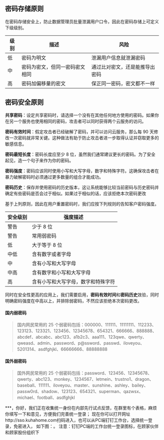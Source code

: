 ## 密码存储原则

在密码存储安全上，防止数据管理员批量泄漏用户口令，因此在密码存储上可定义下级级别。

| 级别 | 描述                           | 风险                           |
| ---- | ------------------------------ | ------------------------------ |
| 低   | 密码为明文                     | 泄漏用户信息就泄漏密码         |
| 中   | 密码为密文，但同一密码密文相同 | 通过比对密文，还是能推导出密码 |
| 高   | 密码加偏移量的密文             | 保正同一密码，密文都不一样     |

## 密码安全原则

**共享密码**：设定共享密码时，请选择一个没有在其他任何地方使用的密码。如果你在另一个服务也使用相同的密码，攻击者可以同时获得两个云服务的访问。

**密码有效时间**：假定攻击者已经破解了密码，并可以访问云服务，那么每 90 天修改一次密码就非常关键。这种做法有助于防止攻击者进一步取得认证并窃取更多的敏感信息。

**密码最短长度**：密码长度应至少 8 位，虽然我们通常建议更长的密码。为了安全起见，造一个句子来作为你的密码。

**密码强度**：密码应该同时使用小写和大写字母，数字和特殊字符。这确保攻击者在暴力破解密码时必须通过更多数量的组合才能成功。

**密码历史**：保存并使用密码的历史版本，这让系统能够比较当前密码与历史密码并确定有些密码是否会过于相似。如果过于相似的话，应该拒绝本次密码更改

基于上列原则，因此在用户重置密码时，我们应按下列规则的告知客户密码强度。

| 安全级别 | 强度描述                           |
| -------- | ---------------------------------- |
| 警告     | 少于 8 位                          |
| 警告     | 常用弱密码                         |
| 低       | 大于等于 8 位                      |
| 中低     | 含有数字或者字母                   |
| 中       | 含有小写和大写字母                 |
| 中高     | 含有数字和小写和大写字母           |
| 高       | 含有小写和大写字母，数字和特殊字符 |

同时在安全性更高的应用上，我们需要启用，**密码有效时间**和**密码历史**效验，同时明确密码强度在中高以上，并排除弱密码，不然应该拒绝本次密码更改。

#### 国内弱密码

> 国内网民常用的 25 个弱密码包括：000000、111111、11111111、112233、123123、123321、123456、12345678、654321、666666、888888、abcdef、abcabc、abc123、a1b2c3、aaa111、123qwe、qwerty、qweasd、admin、password、p@ssword、passwd、iloveyou、5201314、asdfghjkl、66666666、88888888

#### 国外弱密码

> 国外网民常用的 25 个弱密码包括：password、123456、12345678、qwerty、abc123、monkey、1234567、letmein、trustno1、dragon、baseball、111111、iloveyou、master、sunshine、ashley、bailey、passw0rd、shadow、123123、654321、superman、qazwsx、michael、football、asdfghjkl


***，你好，我们正在收集统一身份在内部先行试点反馈，在群里有个表格，麻烦你填写一下和意见，方便我们完善统一登录；
现在你可以打开网址http://sso.kuhahome.com扫码进入，也可以从PC端钉钉工作台，选择统一登录，免密进入， 如下图：。
注意：钉钉PC端的工作台统一登录图标，在顾家伙伴和顾家股份组织下
